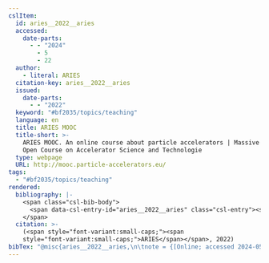 ```yaml
---
cslItem:
  id: aries__2022__aries
  accessed:
    date-parts:
      - - "2024"
        - 5
        - 22
  author:
    - literal: ARIES
  citation-key: aries__2022__aries
  issued:
    date-parts:
      - - "2022"
  keyword: "#bf2035/topics/teaching"
  language: en
  title: ARIES MOOC
  title-short: >-
    ARIES MOOC. An online course about particle accelerators | Massive Online
    Open Course on Accelerator Science and Technologie
  type: webpage
  URL: http://mooc.particle-accelerators.eu/
tags:
  - "#bf2035/topics/teaching"
rendered:
  bibliography: |-
    <span class="csl-bib-body">
      <span data-csl-entry-id="aries__2022__aries" class="csl-entry"><span class='author-bib'>ARIES</span>. <span class='date-bib'>(2022)</span>. <span class='title'><b><i>ARIES MOOC</i></b></span>. <span class='URL'><a href='http://mooc.particle-accelerators.eu/'>LINK</a></span></span>
    </span>
  citation: >-
    (<span style="font-variant:small-caps;"><span
    style="font-variant:small-caps;">ARIES</span></span>, 2022)
bibTex: "@misc{aries__2022__aries,\n\tnote = {[Online; accessed 2024-05-22]},\n\tauthor = {{ARIES}},\n\tyear = {2022},\n\ttitle = {ARIES {MOOC}},\n\turl = {http://mooc.particle-accelerators.eu/},\n\thowpublished = {http://mooc.particle-accelerators.eu/},\n}\n\n"
---
```

